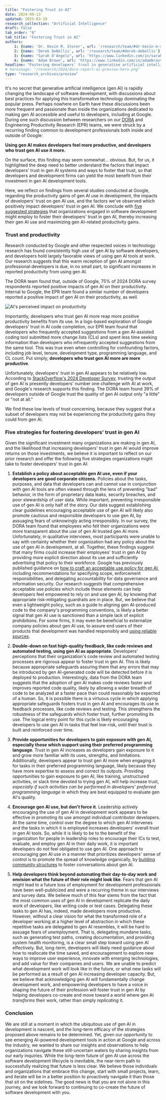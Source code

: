 ```yaml
---
title: "Fostering Trust in AI"
date: 2024-09-13
updated: 2025-03-19
research_collection: "Artificial Intelligence"
draft: false
tab_order: "8"
tab_title: "Fostering Trust in AI"
authors:
    1: {name: 'Dr. Kevin M. Storer', url: '/research/team/#dr-kevin-m-storer'}
    2: {name: 'Derek DeBellis', url: '/research/team/#derek-debellis'}
    3: {name: "Sarah D'Angelo", url: 'https://www.linkedin.com/in/sarahrdangelo/'}
    4: {name: 'Adam Brown', url: 'https://www.linkedin.com/in/adambrovvn/'}
headline: "Fostering developers' trust in generative artificial intelligence"
# heroimage: "/research/2024/dora-report-ai-preview-hero.png"
type: "research_archives/preview"
---
```


It's no secret that generative artificial intelligence (gen AI) is rapidly changing the landscape of software development, with discussions about best practices for applying this transformative technology dominating the popular press. Perhaps nowhere on Earth have these discussions been more frequent and passionate than inside the organizations dedicated to making gen AI accessible and useful to developers, including at Google. During one such discussion between researchers on our [DORA](/research/team) and Engineering Productivity Research (EPR) teams, we were struck by a recurring finding common to development professionals both inside and outside of Google:

**Using gen AI makes developers feel more productive, and developers who trust gen AI use it more.**

On the surface, this finding may seem somewhat... obvious. But, for us, it highlighted the deep need to better understand the factors that impact developers' trust in gen AI systems and ways to foster that trust, so that developers and development firms can yield the most benefit from their investment in gen AI development tools.

Here, we reflect on findings from several studies conducted at Google, regarding the productivity gains of gen AI use in development, the impacts of developers' trust on gen AI use, and the factors we've observed which positively impact developers' trust in gen AI. We conclude with [five suggested strategies](/research/2024/trust-in-ai/#five-strategies-for-fostering-developers-trust-in-gen-ai) that organizations engaged in software development might employ to foster their developers' trust in gen AI, thereby increasing their gen AI use and maximizing gen AI-related productivity gains.

### Trust and productivity

Research conducted by Google and other respected voices in technology research has found consistently high use of gen AI by software developers, and developers hold largely favorable views of using gen AI tools at work. Our research suggests that this warm reception of gen AI amongst professional developers is due, in no small part, to significant increases in reported productivity from using gen AI.

The DORA team found that, outside of Google, 75% of 2024 DORA survey respondents reported positive impacts of gen AI on their productivity. Internal to Google, the EPR team found a similar number of developers reported a positive impact of gen AI on their productivity, as well.

![AI's perceived impact on productivity](ai-productivity-attitudes.png "AI's perceived impact on productivity")

Importantly, developers who trust gen AI more reap more positive productivity benefits from its use. In a logs-based exploration of Google developers' trust in AI code completion, our EPR team found that developers who frequently accepted suggestions from a gen AI-assisted coding tool submitted more change lists (CLs) and spent less time seeking information than developers who infrequently accepted suggestions from the same tool. This was true even when controlling for confounding factors, including job level, tenure, development type, programming language, and CL count. Put simply, **developers who trust gen AI more are more productive**.

Unfortunately, developers' trust in gen AI appears to be relatively low. According to [StackOverflow's 2024 Developer Survey](https://survey.stackoverflow.co/2024/ai#developer-tools), trusting the output of gen AI is presently developers' number one challenge with AI at work, and Google's research supports this finding. The DORA team found 39% of developers outside of Google trust the quality of gen AI output only "a little" or "not at all."

We find these low levels of trust concerning, because they suggest that a subset of developers may not be experiencing the productivity gains they could from gen AI.

### Five strategies for fostering developers' trust in gen AI

Given the significant investment many organizations are making in gen AI, and the likelihood that increasing developers' trust in gen AI would improve returns on those investments, we believe it is important to reflect on our prior research and offer the following five strategies organizations might take to foster developers' trust in gen AI:

1. **Establish a policy about acceptable gen AI use, even if your developers are good corporate citizens.** Policies about the tasks, purposes, and data that developers can and cannot use in conjunction with gen AI tools are often viewed through the lens of preventing "bad" behavior, in the form of proprietary data leaks, security breaches, and poor stewardship of user data. While important, preventing irresponsible use of gen AI is only half of the story. Our data suggest establishing clear guidelines encouraging acceptable use of gen AI will likely also promote cautious and responsible developers to use gen AI, by assuaging fears of unknowingly acting irresponsibly. In our survey, the DORA team found that employees who felt their organizations were more transparent about the use of gen AI trusted gen AI more. Unfortunately, in qualitative interviews, most participants were unable to say with certainty whether their organization had any policy about the use of gen AI in development, at all. Together, these findings suggest that many firms could increase their employees' trust in gen AI by providing more explicit direction about its use and sufficiently advertising that policy to their workforce. Google has previously published guidance on [how to craft an acceptable use policy for gen AI](https://cloud.google.com/transform/how-to-craft-an-acceptable-use-policy-for-gen-ai-and-look-smart-doing-it), including recommendations for specifying scope, enforcement responsibilities, and delegating accountability for data governance and information security. Our research suggests that comprehensive acceptable use policies which include these elements can help developers feel empowered to rely on and use gen AI, by knowing that appropriate risk-mitigating guardrails are in place. But, we believe that even a lightweight policy, such as a guide to aligning gen AI-produced code to the company's programming conventions, is likely a better signal that gen AI use is sanctioned than a simple lack of explicit prohibitions. For some firms, it may even be beneficial to externalize company policies about gen AI use, to assure end users of their products that development was handled responsibly and [using reliable sources](https://cloud.google.com/gemini/docs/discover/works#how-when-gemini-cites-sources).

1. **Double-down on fast high-quality feedback, like code reviews and automated testing, using gen AI as appropriate**. Developers' perceptions that their organization's code review and automated testing processes are rigorous appear to foster trust in gen AI. This is likely because appropriate safeguards assuring them that any errors that may be introduced by gen AI-generated code will be detected before it is deployed to production. Interestingly, data from the DORA team suggests that the adoption of gen AI makes code reviews faster and improves reported code quality, likely by allowing a wider breadth of code to be analyzed at a faster pace than could reasonably be expected of a human. So, it is possible there is a virtuous cycle in which applying appropriate safeguards fosters trust in gen AI and encourages its use in feedback processes, like code reviews and testing. This strengthens the robustness of the safeguards which foster trust, further promoting its use. The logical entry point for this cycle is likely encouraging developers to use gen AI in tasks that feel low-risk, until their trust is built and reinforced over time.

1. **Provide opportunities for developers to gain exposure with gen AI, especially those which support using their preferred programming language**. Trust in gen AI increases as developers gain exposure to it and grow more familiar with its uses, strengths, and limitations. Additionally, developers appear to trust gen AI more when engaging it for tasks in their preferred programming language, likely because they have more expertise to assess and correct its outputs. Providing opportunities to gain exposure to gen AI, like training, unstructured activities, or slack time devoted to trying gen AI, will help increase trust, _especially if such activities can be performed in developers' preferred programming language_ in which they are best equipped to evaluate gen AI's quality.

1. **Encourage gen AI use, but don't force it**. Leadership actively encouraging the use of gen AI in development work appears to be effective in promoting its use amongst individual contributor developers. At the same time, control over the degree to which gen AI intervenes and the tasks in which it is employed increases developers' overall trust in gen AI tools. So, while it is likely to be to the benefit of the organization for people in leadership roles to encourage their ICs to test, evaluate, and employ gen AI in their daily work, it is important developers do not feel obligated to use gen AI. One approach to encouraging gen AI use in a manner that prioritizes developers' sense of control is to promote the spread of knowledge organically, by [building community structures](/guides/devops-culture-transform/#build-community-structures-to-spread-knowledge) to foster conversations about gen AI.

1. **Help developers think beyond automating their day-to-day work and envision what the future of their role might look like**. Fears that gen AI might lead to a future loss of employment for development professionals have been well-publicized and were a recurring theme in our interviews and survey data. We believe much of this fear stems from the fact that the most common uses of gen AI in development replicate the daily work of developers, like writing code or test cases. Delegating these tasks to gen AI has, indeed, made developers more productive. However, without a clear vision for what the transformed role of a developer working at a higher level of abstraction in which these repetitive tasks are delegated to gen AI resembles, it will be hard to assuage fears of unemployment. That is, delegating mundane tasks, such as generating test paths, creating documentation, and providing system health monitoring, is a clear small step toward using gen AI effectively. But, long-term, developers will likely need guidance about how to reallocate the time saved, and encouragement to explore new ways to improve user experience, innovate with emerging technologies, and add value for their companies and users. We are unable to predict what development work will look like in the future, or what new tasks will be performed as a result of gen AI increasing developer capacity. But, we believe that acknowledging gen AI will fundamentally change development work, and empowering developers to have a voice in shaping the future of their profession will foster trust in gen AI by helping developers co-create and move toward a world where gen AI _transforms_ their work, rather than simply _replicating_ it.

### Conclusion

We are still at a moment in which the ubiquitous use of gen AI in development is nascent, and the long-term efficacy of the strategies proposed above remains to be determined. Yet, given our opportunity to see emerging AI-powered development tools in action at Google and across the industry, we wanted to share our insights and observations to help organizations navigate these still-uncertain waters by sharing insights from our early inquiries. While the long-term future of gen AI use across the software development lifecycle is inevitable, the near-term path to successfully realizing that future is less clear.  We believe those individuals and organizations that embrace this change, start with small projects, learn, and iterate will be in a better position to proactively navigate it than those that sit on the sidelines.  The good news is that you are not alone in this journey, and we look forward to continuing to co-create the future of software development with you.
